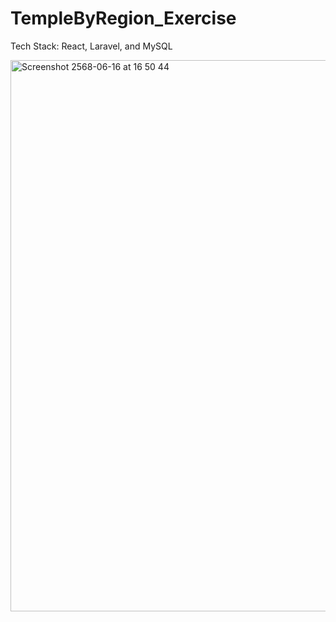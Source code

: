 # TempleByRegion_Exercise
Tech Stack: React, Laravel, and MySQL 

<img width="882" alt="Screenshot 2568-06-16 at 16 50 44" src="https://github.com/user-attachments/assets/254a1ce1-14e9-4301-99c7-a266d999dd17" />

